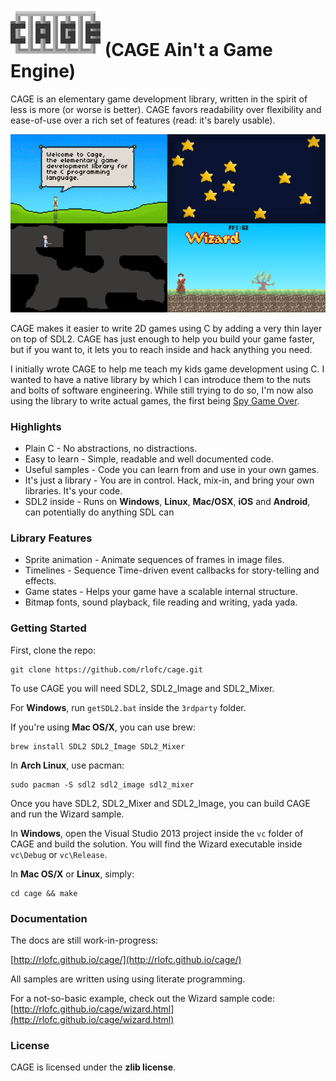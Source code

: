 ![CAGE](https://raw.githubusercontent.com/rlofc/rlofc.github.com/master/cage/_images/cage.png) (CAGE Ain't a Game Engine)
=============================================================================================

CAGE is an elementary game development library, written in the spirit of less is more (or
worse is better). CAGE favors readability over flexibility and
ease-of-use over a rich set of features (read: it's barely
usable).

![CAGE Screenshots](https://github.com/rlofc/rlofc.github.com/raw/master/cage/_images/cage-samples.png)

CAGE makes it easier to write 2D games using C by
adding a very thin layer on top of SDL2.
CAGE has just enough to help you build your game faster,
but if you want to, it lets you to reach inside and hack anything you need.

I initially wrote CAGE to help me teach my kids game development using
C. I wanted to have a native library by which I can introduce them
to the nuts and bolts of software engineering.
While still trying to do so, I'm now also using the library
to write actual games, the first being
[Spy Game Over](https://forums.tigsource.com/index.php?topic=52287.0).

### Highlights

* Plain C - No abstractions, no distractions.
* Easy to learn - Simple, readable and well documented code.
* Useful samples - Code you can learn from and use in your own games.
* It's just a library - You are in control. Hack, mix-in,
  and bring your own libraries. It's your code.
* SDL2 inside - Runs on **Windows**, **Linux**, **Mac/OSX**, **iOS** and **Android**, can potentially do anything SDL can

### Library Features

* Sprite animation - Animate sequences of frames in image files.
* Timelines - Sequence Time-driven event callbacks for story-telling and effects.
* Game states - Helps your game have a scalable internal structure.
* Bitmap fonts, sound playback, file reading and
  writing, yada yada.

### Getting Started

First, clone the repo:

    git clone https://github.com/rlofc/cage.git

To use CAGE you will need SDL2, SDL2_Image and SDL2_Mixer.

For **Windows**, run `getSDL2.bat` inside the `3rdparty` folder.

If you're using **Mac OS/X**, you can use brew:

    brew install SDL2 SDL2_Image SDL2_Mixer

In **Arch Linux**, use pacman:

    sudo pacman -S sdl2 sdl2_image sdl2_mixer


Once you have SDL2, SDL2_Mixer and SDL2_Image, you can build CAGE and run the
Wizard sample.

In **Windows**, open the Visual Studio 2013 project inside the `vc` folder of CAGE
and build the solution. You will find the Wizard executable inside `vc\Debug` or `vc\Release`.

In **Mac OS/X** or **Linux**, simply:

    cd cage && make
    

### Documentation

The docs are still work-in-progress:

[http://rlofc.github.io/cage/](http://rlofc.github.io/cage/)

All samples are written using using literate programming.

For a not-so-basic example, check out the Wizard sample code:
[http://rlofc.github.io/cage/wizard.html](http://rlofc.github.io/cage/wizard.html)

### License

CAGE is licensed under the **zlib license**.
